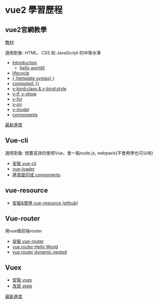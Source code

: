 
# vue2 學習歷程

## vue2官網教學

[教材](https://cn.vuejs.org/v2/guide/)

適用對象: HTML、CSS 和 JavaScript 的中等水準

- [Introduction](https://dwatow.github.io/vueExercise/introduction.html)
    - [hello world0](https://dwatow.github.io/vueExercise/helloworld0.html)
- [lifecycle](https://dwatow.github.io/vueExercise/instance.html)
- [{ {template syntax} }](https://dwatow.github.io/vueExercise/templateSyntax.html)
- [computed: {}](https://dwatow.github.io/vueExercise/computedProperties.html)
- [v-bind:class & v-bind:style](https://dwatow.github.io/vueExercise/classAndStyleBindings.html)
- [v-if, v-show](https://dwatow.github.io/vueExercise/conditionalRendering.html)
- [v-for](https://dwatow.github.io/vueExercise/list.html)
- [v-on](https://dwatow.github.io/vueExercise/events.html)
- [v-model](https://dwatow.github.io/vueExercise/form.html)
- [components](https://dwatow.github.io/vueExercise/components.html)

[最新進度](https://vuejs.org/v2/guide/components.html#Form-Input-Components-using-Custom-Events)

## Vue-cli

適用對象: 想要高效的使用Vue，會一點node.js, webpack(不會再學也可以啦)

- [安裝 vue-cli](https://vuejs.org/v2/guide/installation.html#CLI)
- [vue-loader](https://vue-loader.vuejs.org/en/start/spec.html)
- [將頁面切成 components](https://dwatow.github.io/vueExercise/vue-cli-components.html)

## vue-resource

- [安裝&使用 vue-resource (github)](https://github.com/pagekit/vue-resource)

## Vue-router

用vue做前端router

- [安裝 vue-router](https://router.vuejs.org/zh-cn/installation.html)
- [vue router Hello World](https://dwatow.github.io/vueExercise/vue-router-hellow-world.html)
- [vue router dynamic nested](https://dwatow.github.io/vueExercise/vue-router-dynamic-nested.html)

## Vuex

- [安裝 vuex](https://vuex.vuejs.org/zh-cn/installation.html)
- [改寫 state](https://dwatow.github.io/vueExercise/vuex-state.html)

[最新進度](https://vuex.vuejs.org/zh-cn/state.html)
